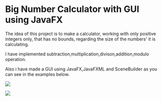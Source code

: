 # Big Number Calculator with GUI using JavaFX

The idea of this project is to make a calculator, working with only positive integers only, that has no bounds,
regarding the size of the numbers' it is calculating.

I have implemented subtraction,multiplication,divison,addition,modulo operation.

Also i have made a GUI using JavaFX,JavaFXML and SceneBuilder as you can see in the examples below.

![](/GUIimages/second.png)

![](/GUIimages/first.png)
